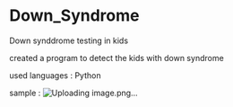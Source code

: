 # Down_Syndrome
Down synddrome testing in kids

 created a program to detect the kids with down syndrome

 used languages : Python

sample : ![Uploading image.png…]()
